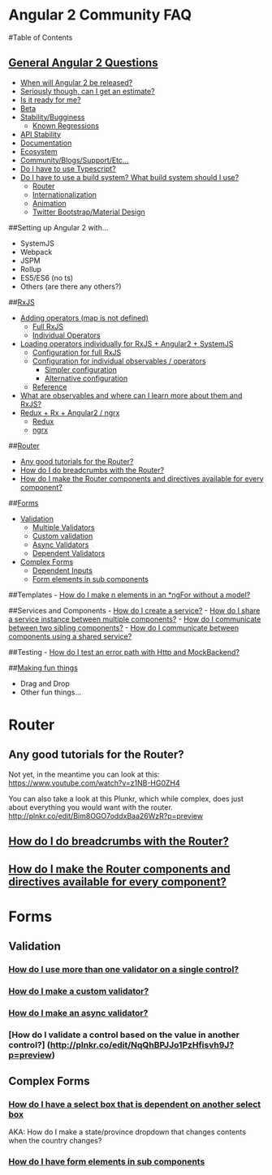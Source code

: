 # Angular 2 Community FAQ

#Table of Contents

## [General Angular 2 Questions](angular2readiness.md)
- [When will Angular 2 be released?](angular2readiness.md#when-will-angular-2-be-released)
- [Seriously though, can I get an estimate?](angular2readiness.md#seriously-though-can-i-get-an-estimate)
- [Is it ready for me?](angular2readiness.md#is-it-ready-for-me)
- [Beta](angular2readiness.md#beta)
- [Stability/Bugginess](angular2readiness.md#stabilitybugginess)
    - [Known Regressions](angular2readiness.md#known-regressions)
- [API Stability](angular2readiness.md#api-stability)
- [Documentation](angular2readiness.md#documentation)
- [Ecosystem](angular2readiness.md#ecosystem)
- [Community/Blogs/Support/Etc...](angular2readiness.md#communityblogssupportetc)
- [Do I have to use Typescript?](angular2readiness.md#do-i-have-to-use-typescript)
- [Do I have to use a build system? What build system should I use?](angular2readiness.md#do-i-have-to-use-a-build-system-what-build-system-should-i-use)
    - [Router](angular2readiness.md#router)
    - [Internationalization](angular2readiness.md#internationalization)
    - [Animation](angular2readiness.md#animation)
    - [Twitter Bootstrap/Material Design](angular2readiness.md#twitter-bootstrapmaterial-design)
    
##Setting up Angular 2 with...
   - SystemJS
   - Webpack
   - JSPM
   - Rollup
   - ES5/ES6 (no ts)
   - Others (are there any others?)
 
##[RxJS](rxjs.md)
   - [Adding operators (map is not defined)](rxjs.md#adding-operatorsobservables-map-is-not-defined)
        - [Full RxJS](rxjs.md#full-rxjs)
        - [Individual Operators](rxjs.md#individual-operators)
   - [Loading operators individually for RxJS + Angular2 + SystemJS](rxjs.md#loading-operators-individually-for-rxjs--angular2--systemjs)
        - [Configuration for full RxJS](rxjs.md#configuration-for-full-rxjs)
        - [Configuration for individual observables / operators](rxjs.md#configuration-for-individual-observables--operators)
            - [Simpler configuration](rxjs.md#simpler-configuration)
            - [Alternative configuration](rxjs.md#alternative-configuration)
        - [Reference](rxjs.md#reference)
   - [What are observables and where can I learn more about them and RxJS?](rxjs.md#what-are-observables-and-where-can-i-learn-more-about-them-and-rxjs)
   - [Redux + Rx + Angular2 / ngrx](rxjs.md#redux--rx--angular2--ngrx)
        - [Redux](rxjs.md#redux)
        - [ngrx](rxjs.md#ngrx)
   
##[Router](#router)
   - [Any good tutorials for the Router?](#any-good-tutorials-for-the-router)
   - [How do I do breadcrumbs with the Router?](#how-do-i-do-breadcrumbs-with-the-router)
   - [How do I make the Router components and directives available for every component?](#how-do-i-make-the-router-components-and-directives-available-for-every-component)
   
##[Forms](#forms)  
   - [Validation](#validation)
        - [Multiple Validators](#how-do-i-use-more-than-one-validator-on-a-single-control)
        - [Custom validation](#how-do-i-make-a-custom-validator)
        - [Async Validators](#how-do-i-make-an-async-validator)
        - [Dependent Validators](#how-do-i-validate-a-control-based-on-the-value-in-another-control)
   - [Complex Forms](#complex-forms)
        - [Dependent Inputs](#how-do-i-have-a-select-box-that-is-dependent-on-another-select-box)
        - [Form elements in sub components](#form-elements-in-sub-components)

##Templates
    - [How do I make n elements in an *ngFor without a model?](https://plnkr.co/edit/FTPFoylc8s8pEiVRMoB9?p=preview)

##Services and Components
    - [How do I create a service?](services.md#how-do-i-create-a-service)
    - [How do I share a service instance between multiple components?](services.md#how-do-i-share-a-service-instance-between-multiple-components)
    - [How do I communicate between two sibling components?](services.md#how-do-i-communicate-between-two-sibling-components)
    - [How do I communicate between components using a shared service?](services.md#how-do-i-communicate-between-components-using-a-shared-service)
   
##Testing
    - [How do I test an error path with Http and MockBackend?](testing-http-services.md)

##[Making fun things](cool_stuff.md) 
   - Drag and Drop
   - Other fun things...


# Router

## Any good tutorials for the Router?
Not yet, in the meantime you can look at this: https://www.youtube.com/watch?v=z1NB-HG0ZH4

You can also take a look at this Plunkr, which while complex, does just about everything you would want with the router. http://plnkr.co/edit/Bim8OGO7oddxBaa26WzR?p=preview

## [How do I do breadcrumbs with the Router?](http://plnkr.co/edit/4cw2fPv3vX36v5Lu9Dnq?p=preview)

## [How do I make the Router components and directives available for every component?](http://plnkr.co/edit/FmMBasgv1rC1Qs6sJTMA?p=preview)

# Forms

## Validation

### [How do I use more than one validator on a single control?](https://plnkr.co/edit/5yO4HviXD7xIgMQQ8WKs?p=preview)

### [How do I make a custom validator?](https://plnkr.co/edit/5yO4HviXD7xIgMQQ8WKs?p=preview)

### [How do I make an async validator?](http://plnkr.co/edit/vlzDapiOgVWLNqltEbGb?p=preview)

### [How do I validate a control based on the value in another control?] (http://plnkr.co/edit/NqQhBPJJo1PzHfisvh9J?p=preview)

## Complex Forms

### [How do I have a select box that is dependent on another select box](http://plnkr.co/edit/VTCKxH82XVy6XswaiKbg?p=preview)

AKA: How do I make a state/province dropdown that changes contents when the country changes?

### [How do I have form elements in sub components](https://plnkr.co/edit/awfs0HGLkJOd6qdY8rhF?p=preview)
